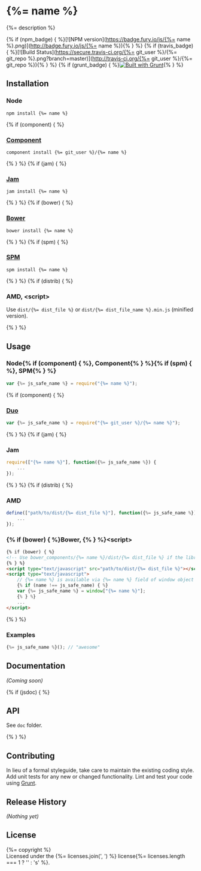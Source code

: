 # {%= name %}

{%= description %}

{% if (npm_badge) { %}[![NPM version](https://badge.fury.io/js/{%= name %}.png)](http://badge.fury.io/js/{%= name %}){% } %}
{% if (travis_badge) { %}[![Build Status](https://secure.travis-ci.org/{%= git_user %}/{%= git_repo %}.png?branch=master)](http://travis-ci.org/{%= git_user %}/{%= git_repo %}){% } %}
{% if (grunt_badge) { %}[![Built with Grunt](https://cdn.gruntjs.com/builtwith.png)](http://gruntjs.com/){% } %}

## Installation

### Node

    npm install {%= name %}

{% if (component) { %}
### [Component](https://github.com/componentjs/component)

    component install {%= git_user %}/{%= name %}

{% } %}
{% if (jam) { %}
### [Jam](http://jamjs.org)

    jam install {%= name %}

{% } %}
{% if (bower) { %}
### [Bower](http://bower.io)

    bower install {%= name %}

{% } %}
{% if (spm) { %}
### [SPM](http://spmjs.io)

    spm install {%= name %}

{% } %}
{% if (distrib) { %}
### AMD, &lt;script&gt;

Use `dist/{%= dist_file %}` or `dist/{%= dist_file_name %}.min.js` (minified version).

{% } %}
## Usage

### Node{% if (component) { %}, Component{% } %}{% if (spm) { %}, SPM{% } %}

```js
var {%= js_safe_name %} = require("{%= name %}");
```

{% if (component) { %}
### [Duo](http://duojs.org)

```js
var {%= js_safe_name %} = require("{%= git_user %}/{%= name %}");
```

{% } %}
{% if (jam) { %}
### Jam

```js
require(["{%= name %}"], function({%= js_safe_name %}) {
    ...
});
```

{% } %}
{% if (distrib) { %}
### AMD

```js
define(["path/to/dist/{%= dist_file %}"], function({%= js_safe_name %}) {
    ...
});
```

### {% if (bower) { %}Bower, {% } %}&lt;script&gt;

```html
{% if (bower) { %}
<!-- Use bower_components/{%= name %}/dist/{%= dist_file %} if the library was installed by Bower -->
{% } %}
<script type="text/javascript" src="path/to/dist/{%= dist_file %}"></script>
<script type="text/javascript">
    // {%= name %} is available via {%= name %} field of window object
    {% if (name !== js_safe_name) { %}
    var {%= js_safe_name %} = window["{%= name %}"];
    {% } %}
    ...
</script>
```

{% } %}
### Examples

```js
{%= js_safe_name %}(); // "awesome"
```

## Documentation
_(Coming soon)_

{% if (jsdoc) { %}
## API

See `doc` folder.

{% } %}
## Contributing
In lieu of a formal styleguide, take care to maintain the existing coding style.
Add unit tests for any new or changed functionality.
Lint and test your code using [Grunt](http://gruntjs.com/).

## Release History
_(Nothing yet)_

## License
{%= copyright %}  
Licensed under the {%= licenses.join(', ') %} license{%= licenses.length === 1 ? '' : 's' %}.

